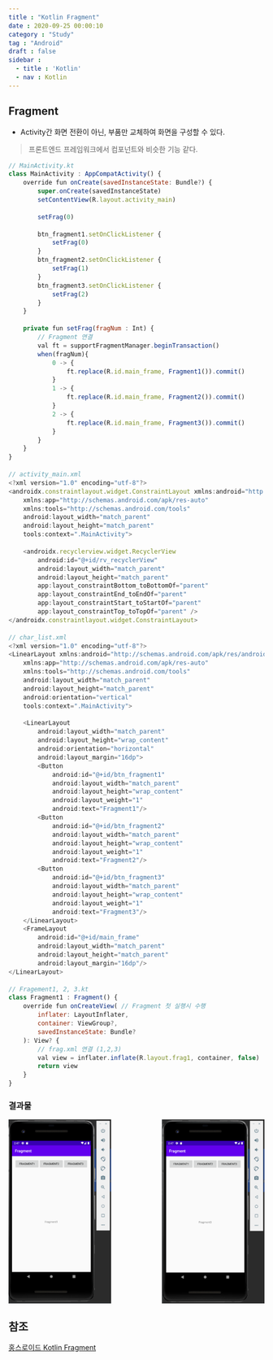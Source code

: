 ```yaml
---
title : "Kotlin Fragment"
date : 2020-09-25 00:00:10
category : "Study"
tag : "Android"
draft : false
sidebar : 
  - title : 'Kotlin'
  - nav : Kotlin    
--- 
```

## Fragment
* Activity간 화면 전환이 아닌, 부품만 교체하여 화면을 구성할 수 있다.
> 프론트엔드 프레임워크에서 컴포넌트와 비슷한 기능 같다.

```javascript
// MainActivity.kt
class MainActivity : AppCompatActivity() {
    override fun onCreate(savedInstanceState: Bundle?) {
        super.onCreate(savedInstanceState)
        setContentView(R.layout.activity_main)

        setFrag(0)

        btn_fragment1.setOnClickListener {
            setFrag(0)
        }
        btn_fragment2.setOnClickListener {
            setFrag(1)
        }
        btn_fragment3.setOnClickListener {
            setFrag(2)
        }
    }

    private fun setFrag(fragNum : Int) {
        // Fragment 연결
        val ft = supportFragmentManager.beginTransaction()
        when(fragNum){
            0 -> {
                ft.replace(R.id.main_frame, Fragment1()).commit()
            }
            1 -> {
                ft.replace(R.id.main_frame, Fragment2()).commit()
            }
            2 -> {
                ft.replace(R.id.main_frame, Fragment3()).commit()
            }
        }
    }
}

// activity_main.xml
<?xml version="1.0" encoding="utf-8"?>
<androidx.constraintlayout.widget.ConstraintLayout xmlns:android="http://schemas.android.com/apk/res/android"
    xmlns:app="http://schemas.android.com/apk/res-auto"
    xmlns:tools="http://schemas.android.com/tools"
    android:layout_width="match_parent"
    android:layout_height="match_parent"
    tools:context=".MainActivity">

    <androidx.recyclerview.widget.RecyclerView
        android:id="@+id/rv_recyclerView"
        android:layout_width="match_parent"
        android:layout_height="match_parent"
        app:layout_constraintBottom_toBottomOf="parent"
        app:layout_constraintEnd_toEndOf="parent"
        app:layout_constraintStart_toStartOf="parent"
        app:layout_constraintTop_toTopOf="parent" />
</androidx.constraintlayout.widget.ConstraintLayout>

// char_list.xml
<?xml version="1.0" encoding="utf-8"?>
<LinearLayout xmlns:android="http://schemas.android.com/apk/res/android"
    xmlns:app="http://schemas.android.com/apk/res-auto"
    xmlns:tools="http://schemas.android.com/tools"
    android:layout_width="match_parent"
    android:layout_height="match_parent"
    android:orientation="vertical"
    tools:context=".MainActivity">

    <LinearLayout
        android:layout_width="match_parent"
        android:layout_height="wrap_content"
        android:orientation="horizontal"
        android:layout_margin="16dp">
        <Button
            android:id="@+id/btn_fragment1"
            android:layout_width="match_parent"
            android:layout_height="wrap_content"
            android:layout_weight="1"
            android:text="Fragment1"/>
        <Button
            android:id="@+id/btn_fragment2"
            android:layout_width="match_parent"
            android:layout_height="wrap_content"
            android:layout_weight="1"
            android:text="Fragment2"/>
        <Button
            android:id="@+id/btn_fragment3"
            android:layout_width="match_parent"
            android:layout_height="wrap_content"
            android:layout_weight="1"
            android:text="Fragment3"/>
    </LinearLayout>
    <FrameLayout
        android:id="@+id/main_frame"
        android:layout_width="match_parent"
        android:layout_height="match_parent"
        android:layout_margin="16dp"/>
</LinearLayout>

// Fragement1, 2, 3.kt
class Fragment1 : Fragment() {
    override fun onCreateView( // Fragment 첫 실행시 수행
        inflater: LayoutInflater,
        container: ViewGroup?,
        savedInstanceState: Bundle?
    ): View? {
        // frag.xml 연결 (1,2,3)
        val view = inflater.inflate(R.layout.frag1, container, false)
        return view
    }
}
```

### 결과물
<div style="display : flex; justify-content : space-between;">
  <img style="display : inlneblock; width : 40%" src="https://github.com/sangmin802/Kotlin_Android/blob/master/HongLecture/Fragment/app/src/main/res/drawable-v24/fragment1.PNG?raw=true" alt="result1">
  <img style="display : inlneblock; width : 40%" src="https://github.com/sangmin802/Kotlin_Android/blob/master/HongLecture/Fragment/app/src/main/res/drawable-v24/fragment3.PNG?raw=true" alt="result2">
</div>


<!-- ### 결과물
<div style="text-align : center;">
  <img src="https://github.com/sangmin802/Kotlin_Android/blob/master/HongLecture/RecyclerView2/app/src/main/res/drawable-v24/recyclerview.PNG?raw=true" alt="result1">
</div> -->

## 참조
[홍스로이드 Kotlin Fragment](https://www.youtube.com/watch?v=BT206iXW9bk&list=PLC51MBz7PMywN2GJ53aF0UO5fnHGjW35a&index=11)